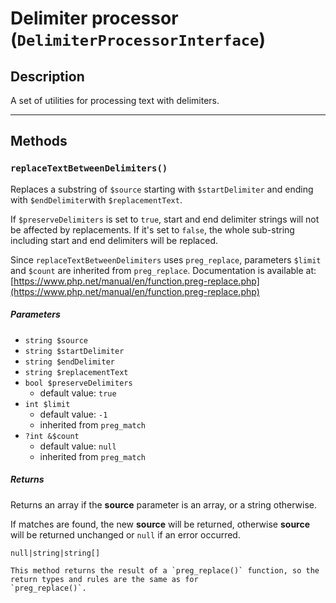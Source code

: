 # Delimiter processor (`DelimiterProcessorInterface`)

## Description

A set of utilities for processing text with delimiters.

---

## Methods

### `replaceTextBetweenDelimiters()`

Replaces a substring of `$source` starting with `$startDelimiter` and
ending with `$endDelimiter`with `$replacementText`.

If `$preserveDelimiters` is set to `true`, start and end delimiter
strings will not be affected by replacements. If it's set to `false`,
the whole sub-string including start and end delimiters will be
replaced.

Since `replaceTextBetweenDelimiters` uses `preg_replace`, parameters
`$limit` and `$count` are inherited from `preg_replace`. Documentation
is available at:
[https://www.php.net/manual/en/function.preg-replace.php](https://www.php.net/manual/en/function.preg-replace.php)

##### Parameters

- `string $source`
- `string $startDelimiter`
- `string $endDelimiter`
- `string $replacementText`
- `bool $preserveDelimiters`
  - default value: `true`
- `int $limit`
  - default value: `-1`
  - inherited from `preg_match`
- `?int &$count`
  - default value: `null`
  - inherited from `preg_match`

##### Returns

Returns an array if the **source** parameter is an array, or a string
otherwise.

If matches are found, the new **source** will be returned, otherwise
**source** will be returned unchanged or `null` if an error occurred.

`null|string|string[]`

```
This method returns the result of a `preg_replace()` function, so the return types and rules are the same as for 
`preg_replace()`.
```

